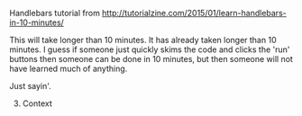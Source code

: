 Handlebars tutorial from http://tutorialzine.com/2015/01/learn-handlebars-in-10-minutes/

This will take longer than 10 minutes. It has already taken longer than 10 minutes. I guess if someone just quickly skims the code and clicks the 'run' buttons then someone can be done in 10 minutes, but then someone will not have learned much of anything.

Just sayin'.

3. Context 
